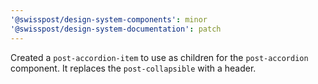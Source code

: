 ```yaml
---
'@swisspost/design-system-components': minor
'@swisspost/design-system-documentation': patch
---
```


Created a `post-accordion-item` to use as children for the `post-accordion` component. It replaces the `post-collapsible` with a header.
